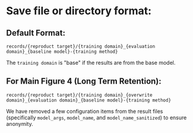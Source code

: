 # Save file or directory format:

## Default Format:
`records/{reproduct target}/{training domain}_{evaluation domain}_{baseline model}-{training method}`

The `training domain` is "base" if the results are from the base model.

## For Main Figure 4 (Long Term Retention):
`records/{reproduct target}/{training domain}_{overwrite domain}_{evaluation domain}_{baseline model}-{training method}`


We have removed a few configuration items from the result files (specifically `model_args`, `model_name`, and `model_name_sanitized`) to ensure anonymity.